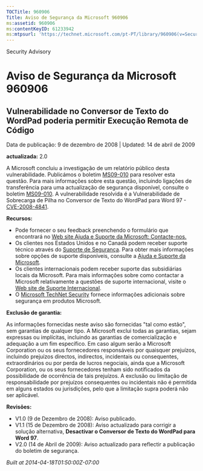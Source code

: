 ```yaml
---
TOCTitle: 960906
Title: Aviso de Segurança da Microsoft 960906
ms:assetid: 960906
ms:contentKeyID: 61233942
ms:mtpsurl: 'https://technet.microsoft.com/pt-PT/library/960906(v=Security.10)'
---
```


Security Advisory

Aviso de Segurança da Microsoft 960906
======================================

Vulnerabilidade no Conversor de Texto do WordPad poderia permitir Execução Remota de Código
-------------------------------------------------------------------------------------------

Data de publicação: 9 de dezembro de 2008 | Updated: 14 de abril de 2009

**actualizada:** 2.0

A Microsoft concluiu a investigação de um relatório público desta vulnerabilidade. Publicámos o boletim [MS09-010](http://go.microsoft.com/fwlink/?linkid=139849) para resolver esta questão. Para mais informações sobre esta questão, incluindo ligações de transferência para uma actualização de segurança disponível, consulte o boletim [MS09-010](http://go.microsoft.com/fwlink/?linkid=139849). A vulnerabilidade resolvida é a Vulnerabilidade de Sobrecarga de Pilha no Conversor de Texto do WordPad para Word 97 - [CVE-2008-4841](http://www.cve.mitre.org/cgi-bin/cvename.cgi?name=cve-2008-4841).

**Recursos:**

-   Pode fornecer o seu feedback preenchendo o formulário que encontrará no [Web site Ajuda e Suporte da Microsoft: Contacte-nos.](https://support.microsoft.com/common/survey.aspx?scid=sw;en;1257&amp;showpage=1&amp;ws=technet&amp;sd=tech)
-   Os clientes nos Estados Unidos e no Canadá podem receber suporte técnico através do [Suporte de Segurança](http://go.microsoft.com/fwlink/?linkid=21131). Para obter mais informações sobre opções de suporte disponíveis, consulte a [Ajuda e Suporte da Microsoft](http://support.microsoft.com/).
-   Os clientes internacionais podem receber suporte das subsidiárias locais da Microsoft. Para mais informações sobre como contactar a Microsoft relativamente a questões de suporte internacional, visite o [Web site de Suporte Internacional](http://go.microsoft.com/fwlink/?linkid=21155).
-   O [Microsoft TechNet Security](http://go.microsoft.com/fwlink/?linkid=21132) fornece informações adicionais sobre segurança em produtos Microsoft.

**Exclusão de garantia:**

As informações fornecidas neste aviso são fornecidas "tal como estão", sem garantias de qualquer tipo. A Microsoft exclui todas as garantias, sejam expressas ou implícitas, incluindo as garantias de comercialização e adequação a um fim específico. Em caso algum serão a Microsoft Corporation ou os seus fornecedores responsáveis por quaisquer prejuízos, incluindo prejuízos directos, indirectos, incidentais ou consequentes, extraordinários ou por perda de lucros negociais, ainda que a Microsoft Corporation, ou os seus fornecedores tenham sido notificados da possibilidade de ocorrência de tais prejuízos. A exclusão ou limitação de responsabilidade por prejuízos consequentes ou incidentais não é permitida em alguns estados ou jurisdições, pelo que a limitação supra poderá não ser aplicável.

**Revisões:**

-   V1.0 (9 de Dezembro de 2008): Aviso publicado.
-   V1.1 (15 de Dezembro de 2008): Aviso actualizado para corrigir a solução alternativa, **Desactivar o Conversor de Texto do WordPad para Word 97**.
-   V2.0 (14 de Abril de 2009): Aviso actualizado para reflectir a publicação do boletim de segurança.

*Built at 2014-04-18T01:50:00Z-07:00*
